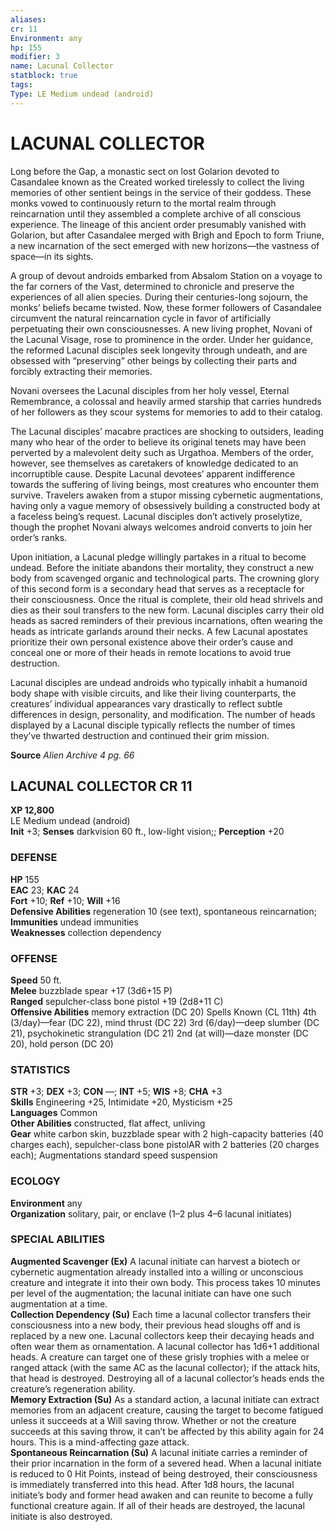 ```yaml
---
aliases: 
cr: 11
Environment: any
hp: 155
modifier: 3
name: Lacunal Collector
statblock: true
tags: 
Type: LE Medium undead (android)  
---
```

# LACUNAL COLLECTOR
Long before the Gap, a monastic sect on lost Golarion devoted to Casandalee known as the Created worked tirelessly to collect the living memories of other sentient beings in the service of their goddess. These monks vowed to continuously return to the mortal realm through reincarnation until they assembled a complete archive of all conscious experience. The lineage of this ancient order presumably vanished with Golarion, but after Casandalee merged with Brigh and Epoch to form Triune, a new incarnation of the sect emerged with new horizons—the vastness of space—in its sights.

A group of devout androids embarked from Absalom Station on a voyage to the far corners of the Vast, determined to chronicle and preserve the experiences of all alien species. During their centuries-long sojourn, the monks’ beliefs became twisted. Now, these former followers of Casandalee circumvent the natural reincarnation cycle in favor of artificially perpetuating their own consciousnesses. A new living prophet, Novani of the Lacunal Visage, rose to prominence in the order. Under her guidance, the reformed Lacunal disciples seek longevity through undeath, and are obsessed with “preserving” other beings by collecting their parts and forcibly extracting their memories.

Novani oversees the Lacunal disciples from her holy vessel, Eternal Remembrance, a colossal and heavily armed starship that carries hundreds of her followers as they scour systems for memories to add to their catalog.

The Lacunal disciples’ macabre practices are shocking to outsiders, leading many who hear of the order to believe its original tenets may have been perverted by a malevolent deity such as Urgathoa. Members of the order, however, see themselves as caretakers of knowledge dedicated to an incorruptible cause. Despite Lacunal devotees’ apparent indifference towards the suffering of living beings, most creatures who encounter them survive. Travelers awaken from a stupor missing cybernetic augmentations, having only a vague memory of obsessively building a constructed body at a faceless being’s request. Lacunal disciples don’t actively proselytize, though the prophet Novani always welcomes android converts to join her order’s ranks.

Upon initiation, a Lacunal pledge willingly partakes in a ritual to become undead. Before the initiate abandons their mortality, they construct a new body from scavenged organic and technological parts. The crowning glory of this second form is a secondary head that serves as a receptacle for their consciousness. Once the ritual is complete, their old head shrivels and dies as their soul transfers to the new form. Lacunal disciples carry their old heads as sacred reminders of their previous incarnations, often wearing the heads as intricate garlands around their necks. A few Lacunal apostates prioritize their own personal existence above their order’s cause and conceal one or more of their heads in remote locations to avoid true destruction.

Lacunal disciples are undead androids who typically inhabit a humanoid body shape with visible circuits, and like their living counterparts, the creatures’ individual appearances vary drastically to reflect subtle differences in design, personality, and modification. The number of heads displayed by a Lacunal disciple typically reflects the number of times they’ve thwarted destruction and continued their grim mission.

**Source** _Alien Archive 4 pg. 66_

## LACUNAL COLLECTOR CR 11

**XP 12,800**  
LE Medium undead (android)  
**Init** +3; **Senses** darkvision 60 ft., low-light vision;; **Perception** +20  

### DEFENSE

**HP** 155  
**EAC** 23; **KAC** 24  
**Fort** +10; **Ref** +10; **Will** +16  
**Defensive Abilities** regeneration 10 (see text), spontaneous reincarnation; **Immunities** undead immunities  
**Weaknesses** collection dependency

### OFFENSE

**Speed** 50 ft.  
**Melee** buzzblade spear +17 (3d6+15 P)  
**Ranged** sepulcher-class bone pistol +19 (2d8+11 C)  
**Offensive Abilities** memory extraction (DC 20) Spells Known (CL 11th) 4th (3/day)—fear (DC 22), mind thrust (DC 22) 3rd (6/day)—deep slumber (DC 21), psychokinetic strangulation (DC 21) 2nd (at will)—daze monster (DC 20), hold person (DC 20)

### STATISTICS

**STR** +3; **DEX** +3; **CON** —; **INT** +5; **WIS** +8; **CHA** +3  
**Skills** Engineering +25, Intimidate +20, Mysticism +25  
**Languages** Common  
**Other Abilities** constructed, flat affect, unliving  
**Gear** white carbon skin, buzzblade spear with 2 high-capacity batteries (40 charges each), sepulcher-class bone pistolAR with 2 batteries (20 charges each); Augmentations standard speed suspension

### ECOLOGY

**Environment** any  
**Organization** solitary, pair, or enclave (1–2 plus 4–6 lacunal initiates)

### SPECIAL ABILITIES

**Augmented Scavenger (Ex)** A lacunal initiate can harvest a biotech or cybernetic augmentation already installed into a willing or unconscious creature and integrate it into their own body. This process takes 10 minutes per level of the augmentation; the lacunal initiate can have one such augmentation at a time.  
**Collection Dependency (Su)** Each time a lacunal collector transfers their consciousness into a new body, their previous head sloughs off and is replaced by a new one. Lacunal collectors keep their decaying heads and often wear them as ornamentation. A lacunal collector has 1d6+1 additional heads. A creature can target one of these grisly trophies with a melee or ranged attack (with the same AC as the lacunal collector); if the attack hits, that head is destroyed. Destroying all of a lacunal collector’s heads ends the creature’s regeneration ability.  
**Memory Extraction (Su)** As a standard action, a lacunal initiate can extract memories from an adjacent creature, causing the target to become fatigued unless it succeeds at a Will saving throw. Whether or not the creature succeeds at this saving throw, it can’t be affected by this ability again for 24 hours. This is a mind-affecting gaze attack.  
**Spontaneous Reincarnation (Su)** A lacunal initiate carries a reminder of their prior incarnation in the form of a severed head. When a lacunal initiate is reduced to 0 Hit Points, instead of being destroyed, their consciousness is immediately transferred into this head. After 1d8 hours, the lacunal initiate’s body and former head awaken and can reunite to become a fully functional creature again. If all of their heads are destroyed, the lacunal initiate is also destroyed.
